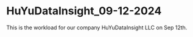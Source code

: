 # HuYuDataInsight_09-12-2024
 This is the workload for our company HuYuDataInsight LLC on Sep 12th.
